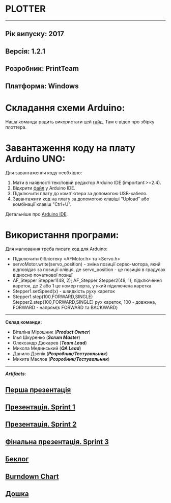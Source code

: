 # PLOTTER
---
Рік випуску: 2017
---
Версія: 1.2.1
---
Розробник: PrintTeam
---
Платформа: Windows
---

# Складання схеми Arduino:
Наша команда радить використати цей [гайд](https://create.arduino.cc/projecthub/Mrinnovative/arduino-based-mini-cnc-2d-plotter-234462). Там є відео про збірку плоттера.
 
# Завантаження коду на плату Arduino UNO:
Для завантаження коду необхідно:
1. Мати в наявності текстовий редактор Arduino IDE (important:>=2.4).
2. Відкрити [файл](https://github.com/dyuk99/gdk/blob/master/cd_carriage/cd_carriage.ino) у Arduino IDE.
3. Підключити плату до комп'ютера за допомогою USB-кабеля.
4. Завантажити код на плату за допомогою клавіші "Upload" або комбінації клавіш "Ctrl+U".
 
Детальніше про [Arduino IDE](https://www.arduino.cc/en/main/software).
 
# Використання програми:
Для малювання треба писати код для Arduino:
* Підключити бібліотеку <AFMotor.h> та <Servo.h>
* servoMotor.write(servo_position) - зміна позиції серво-мотора, який відповідає за позиції олівця, де servo_position - це позиція в градусах відносно початкової позицї
* AF_Stepper Stepper1(48, 2);
AF_Stepper Stepper2(48, 1);
підключення кареток, де 2 або 1 це номер порта, у який підключена каретка
* Stepper1.setSpeed(х) - швидкість руху кареток
* Stepper1.step(100,FORWARD,SINGLE)
Stepper2.step(100,FORWARD,SINGLE)
рух кареток, 100 - довжина, FORWARD - напрям(є FORWARD та BACKWARD)

---

**Склад команди:**

- Віталіна Мірошник (**_Product Owner_**) 
- Ілья Шкуренко (**_Scrum Master_**) 
- Олександр Дюкарев (**_Team Lead_**) 
- Микола Мединський (**_QA Lead_**) 
- Данило Дзенік (**_Розробник/Тестувальник_**) 
- Микита Маслов (**_Розробник/Тестувальник_**) 

---

**_Artifacts_**: 

[Перша презентація](https://docs.google.com/presentation/d/1OY_tqmEDnNz6hrbzQ7ytALHOpbBxI2-pYZAZCOH-Im4/)
---
[Презентація. Sprint 1](https://docs.google.com/presentation/d/1T1wAQpsOCEFu72t43GAawP0izPLj81JajwGZa7nsV1g/edit?usp=sharing)
---
[Презентація. Sprint 2](https://docs.google.com/presentation/d/1UKvrilGTcnLewPC7UgFHKMzLJuBw65j8lEtUlAgVeBo/edit?usp=sharing)
---
[Фінальна презентація. Sprint 3](https://docs.google.com/presentation/d/17GkNjmEWU-II5cSZznFsurBOtL1SfL4aFqHGCp7xAJU/edit?usp=sharing)
---
[Беклог](https://docs.google.com/spreadsheets/d/1JVIrdSNkkqdG2RSLHyG2HKRIE9UhnrqPDRy3gCZOlGo/)
---
[Burndown Chart](https://docs.google.com/spreadsheets/d/19KKF0ZNmHPPWMTa3YHdzxx7NwX1hhEt0l8ualjpYSPQ/)
---
[Дошка](https://trello.com/b/WcNKVhkJ/-)
---
